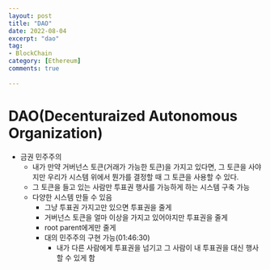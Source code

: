 ```yaml
---
layout: post
title: "DAO"
date: 2022-08-04
excerpt: "dao"
tag:
- BlockChain
category: [Ethereum]
comments: true
 
---
```



# DAO(Decenturaized Autonomous Organization)

- 금권 민주주의
  - 내가 만약 거버넌스 토큰(거래가 가능한 토큰)을 가지고 있다면, 그 토큰을 사야지만 우리가 시스템 위에서 뭔가를 결정할 때 그 토큰을 사용할 수 있다.
  - 그 토큰을 들고 있는 사람만 투표권 행사를 가능하게 하는 시스템 구축 가능
  - 다양한 시스템 만들 수 있음
    - 그냥 투표권 가지고만 있으면 투표권을 줄게
    - 거버넌스 토큰을 얼마 이상을 가지고 있어야지만 투표권을 줄게
    - root parent에게만 줄게
    - 대의 민주주의 구현 가능(01:46:30)
      - 내가 다른 사람에게 투표권을 넘기고 그 사람이 내 투표권을 대신 행사할 수 있게 함
